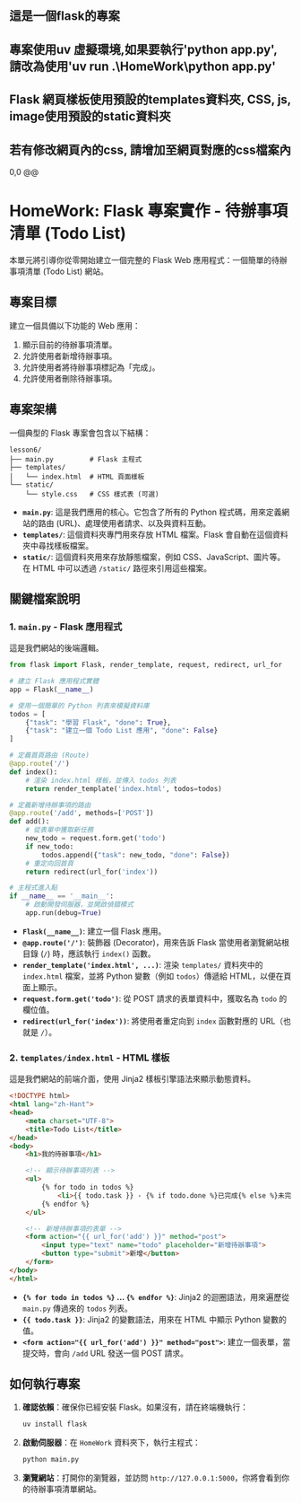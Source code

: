 ## 這是一個flask的專案
## 專案使用uv 虛擬環境,如果要執行'python app.py', 請改為使用'uv run .\HomeWork\python app.py'
## Flask 網頁樣板使用預設的templates資料夾, CSS, js, image使用預設的static資料夾
## 若有修改網頁內的css, 請增加至網頁對應的css檔案內
0,0 @@
# HomeWork: Flask 專案實作 - 待辦事項清單 (Todo List)

本單元將引導你從零開始建立一個完整的 Flask Web 應用程式：一個簡單的待辦事項清單 (Todo List) 網站。

## 專案目標

建立一個具備以下功能的 Web 應用：
1.  顯示目前的待辦事項清單。
2.  允許使用者新增待辦事項。
3.  允許使用者將待辦事項標記為「完成」。
4.  允許使用者刪除待辦事項。

## 專案架構

一個典型的 Flask 專案會包含以下結構：

```
lesson6/
├── main.py         # Flask 主程式
├── templates/
│   └── index.html  # HTML 頁面樣板
└── static/
    └── style.css   # CSS 樣式表 (可選)
```

-   **`main.py`**: 這是我們應用的核心。它包含了所有的 Python 程式碼，用來定義網站的路由 (URL)、處理使用者請求、以及與資料互動。
-   **`templates/`**: 這個資料夾專門用來存放 HTML 檔案。Flask 會自動在這個資料夾中尋找樣板檔案。
-   **`static/`**: 這個資料夾用來存放靜態檔案，例如 CSS、JavaScript、圖片等。在 HTML 中可以透過 `/static/` 路徑來引用這些檔案。

## 關鍵檔案說明

### 1. `main.py` - Flask 應用程式

這是我們網站的後端邏輯。

```python
from flask import Flask, render_template, request, redirect, url_for

# 建立 Flask 應用程式實體
app = Flask(__name__)

# 使用一個簡單的 Python 列表來模擬資料庫
todos = [
    {"task": "學習 Flask", "done": True},
    {"task": "建立一個 Todo List 應用", "done": False}
]

# 定義首頁路由 (Route)
@app.route('/')
def index():
    # 渲染 index.html 樣板，並傳入 todos 列表
    return render_template('index.html', todos=todos)

# 定義新增待辦事項的路由
@app.route('/add', methods=['POST'])
def add():
    # 從表單中獲取新任務
    new_todo = request.form.get('todo')
    if new_todo:
        todos.append({"task": new_todo, "done": False})
    # 重定向回首頁
    return redirect(url_for('index'))

# 主程式進入點
if __name__ == '__main__':
    # 啟動開發伺服器，並開啟偵錯模式
    app.run(debug=True)
```

-   **`Flask(__name__)`**: 建立一個 Flask 應用。
-   **`@app.route('/')`**: 裝飾器 (Decorator)，用來告訴 Flask 當使用者瀏覽網站根目錄 (`/`) 時，應該執行 `index()` 函數。
-   **`render_template('index.html', ...)`**: 渲染 `templates/` 資料夾中的 `index.html` 檔案，並將 Python 變數（例如 `todos`）傳遞給 HTML，以便在頁面上顯示。
-   **`request.form.get('todo')`**: 從 POST 請求的表單資料中，獲取名為 `todo` 的欄位值。
-   **`redirect(url_for('index'))`**: 將使用者重定向到 `index` 函數對應的 URL（也就是 `/`）。

### 2. `templates/index.html` - HTML 樣板

這是我們網站的前端介面，使用 Jinja2 樣板引擎語法來顯示動態資料。

```html
<!DOCTYPE html>
<html lang="zh-Hant">
<head>
    <meta charset="UTF-8">
    <title>Todo List</title>
</head>
<body>
    <h1>我的待辦事項</h1>

    <!-- 顯示待辦事項列表 -->
    <ul>
        {% for todo in todos %}
            <li>{{ todo.task }} - {% if todo.done %}已完成{% else %}未完成{% endif %}</li>
        {% endfor %}
    </ul>

    <!-- 新增待辦事項的表單 -->
    <form action="{{ url_for('add') }}" method="post">
        <input type="text" name="todo" placeholder="新增待辦事項">
        <button type="submit">新增</button>
    </form>
</body>
</html>
```

-   **`{% for todo in todos %}` ... `{% endfor %}`**: Jinja2 的迴圈語法，用來遍歷從 `main.py` 傳過來的 `todos` 列表。
-   **`{{ todo.task }}`**: Jinja2 的變數語法，用來在 HTML 中顯示 Python 變數的值。
-   **`<form action="{{ url_for('add') }}" method="post">`**: 建立一個表單，當提交時，會向 `/add` URL 發送一個 POST 請求。

## 如何執行專案

1.  **確認依賴**：確保你已經安裝 Flask。如果沒有，請在終端機執行：
    ```bash
    uv install flask
    ```

2.  **啟動伺服器**：在 `HomeWork` 資料夾下，執行主程式：
    ```bash
    python main.py
    ```

3.  **瀏覽網站**：打開你的瀏覽器，並訪問 `http://127.0.0.1:5000`，你將會看到你的待辦事項清單網站。